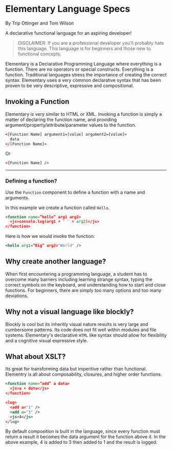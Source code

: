 # Elementary Language Specs

By Trip Ottinger and Tom Wilson

A declarative functional language for an aspiring developer!

> DISCLAIMER: If you are a professional developer you'll probably hate this language. This language is for beginners and those new to functional concepts.

Elementary is a Declarative Programming Language where everything is a function. There are no operators or special constructs. Everything is a function. Traditional languages stress the importance of creating the correct syntax. Elementary uses a very common declarative syntax that has been proven to be very descriptive, expressive and compositional.

## Invoking a Function

Elementary is very similar to HTML or XML.  Invoking a function is simply a matter of declaring the function name, and providing argument/property/attribute/parameter values to the function. 

```xml
<[Function Name] argument1=[value] argument2=[value]>
  data
</[Function Name]>
```

Or

```xml
<[Function Name] />
```
---

### Defining a function?

Use the `Function` component to define a function with a name and arguments.

In this example we create a function called `Hello`.

``` xml
<function name=”hello” arg1 arg2>
  <js>console.log(arg1 + ' ' + arg2)</js>
</function>
```

Here is how we would invoke the function:

``` xml
<hello arg1=”Big” arg2="World" />
```

## Why create another language?

When first encountering a programming language, a student has to overcome many barriers including learning strange syntax, typing the correct symbols on the keyboard, and understanding how to start and close functions. For beginners, there are simply too many options and too many deviations.

## Why not a visual language like blockly? 

Blockly is cool but its inheritly visual nature results is very large and cumbersome patterns.  Its code does not fit well within modules and file systems. Elementary's declarative `HTML` like syntax should allow for flexibility and a cognitive visual expressive style.  

## What about XSLT?

Its great for transforming data but imperitive rather than functional.  Elementry is all about composability, closures, and higher order functions.

``` xml
<function name=”add” a data>
  <js>a + data</js>
</function>

<log>
  <add a="1" />
  <add a="3" />
  <js>4</js>
</log>
```

By default composition is built in the language, since every function must return a result it becomes the data argument for the function above it. In the above example, 4 is added to 3 then added to 1 and the result is logged.

